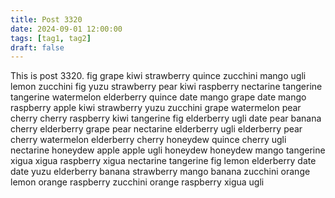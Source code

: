 ```yaml
---
title: Post 3320
date: 2024-09-01 12:00:00
tags: [tag1, tag2]
draft: false
---
```

This is post 3320.
fig
grape
kiwi
strawberry
quince
zucchini
mango
ugli
lemon
zucchini
fig
yuzu
strawberry
pear
kiwi
raspberry
nectarine
tangerine
tangerine
watermelon
elderberry
quince
date
mango
grape
date
mango
raspberry
apple
kiwi
strawberry
yuzu
zucchini
grape
watermelon
pear
cherry
cherry
raspberry
kiwi
tangerine
fig
elderberry
ugli
date
pear
banana
cherry
elderberry
grape
pear
nectarine
elderberry
ugli
elderberry
pear
cherry
watermelon
elderberry
cherry
honeydew
quince
cherry
ugli
nectarine
honeydew
apple
apple
ugli
honeydew
honeydew
mango
tangerine
xigua
xigua
raspberry
xigua
nectarine
tangerine
fig
lemon
elderberry
date
date
yuzu
elderberry
banana
strawberry
mango
banana
zucchini
orange
lemon
orange
raspberry
zucchini
orange
raspberry
xigua
ugli
